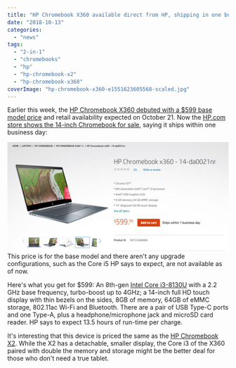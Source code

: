 ```yaml
---
title: "HP Chromebook X360 available direct from HP, shipping in one business day"
date: "2018-10-13"
categories: 
  - "news"
tags: 
  - "2-in-1"
  - "chromebooks"
  - "hp"
  - "hp-chromebook-x2"
  - "hp-chromebook-x360"
coverImage: "hp-chromebook-x360-e1551623605568-scaled.jpg"
---
```


Earlier this week, the [HP Chromebook X360 debuted with a $599 base model price](https://www.aboutchromebooks.com/news/hp-chromebook-x360-release-date-price-specs/) and retail availability expected on October 21. Now the [HP.com store shows the 14-inch Chromebook for sale](https://store.hp.com/us/en/pdp/hp-chromebook-x360-14-da0021nr), saying it ships within one business day:

[![](images/HP-Chromebook-X360-base-model.jpg)](https://www.aboutchromebooks.com/news/hp-chromebook-x360-availability/attachment/hp-chromebook-x360-base-model/)This price is for the base model and there aren't any upgrade configurations, such as the Core i5 HP says to expect, are not available as of now.

Here's what you get for $599: An 8th-gen [Intel Core i3-8130U](https://ark.intel.com/products/137977/Intel-Core-i3-8130U-Processor-4M-Cache-up-to-3-40-GHz-) with a 2.2 GHz base frequency, turbo-boost up to 4GHz; a 14-inch full HD touch display with thin bezels on the sides, 8GB of memory, 64GB of eMMC storage, 802.11ac Wi-Fi and Bluetooth. There are a pair of USB Type-C ports and one Type-A, plus a headphone/microphone jack and microSD card reader. HP says to expect 13.5 hours of run-time per charge.

It's interesting that this device is priced the same as the [HP Chromebook X2](https://www.aboutchromebooks.com/news/hp-chromebook-x2-8-gb-core-m5-configuration-availability/). While the X2 has a detachable, smaller display, the Core i3 of the X360 paired with double the memory and storage might be the better deal for those who don't need a true tablet.
